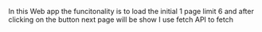In this  Web app  the funcitonality is to load the initial 1 page limit 6 and after clicking on the button next page will be show
I use fetch  API to fetch 
